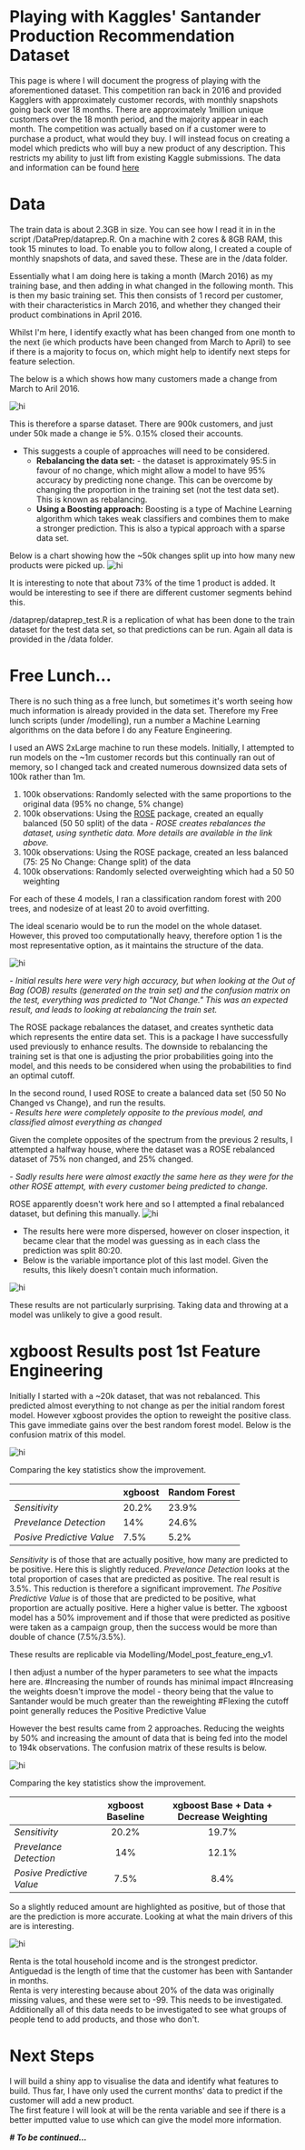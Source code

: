 # Playing with Kaggles' Santander Production Recommendation Dataset

This page is where I will document the progress of playing with the aforementioned dataset.  This competition ran back in 2016 and provided Kagglers with approximately customer records, with monthly snapshots going back over 18 months.  There are approximately 1million unique customers over the 18 month period, and the majority appear in each month.
The competition was actually based on if a customer were to purchase a product, what would they buy.  I will instead focus on creating a model which predicts who will buy a new product of any description.  This restricts my ability to just lift from existing Kaggle submissions.
The data and information can be found [here](https://www.kaggle.com/c/santander-product-recommendation)

# Data
The train data is about 2.3GB in size.  You can see how I read it in in the script /DataPrep/dataprep.R.
On a machine with 2 cores & 8GB RAM, this took 15 minutes to load.  To enable you to follow along, I created a couple of monthly snapshots of data, and saved these.  These are in the /data folder.

Essentially what I am doing here is taking a month (March 2016) as my training base, and then adding in what changed in the following month.  This is then my basic training set.  This then consists of 1 record per customer, with their characteristics in March 2016, and whether they changed their product combinations in April 2016.

Whilst I'm here, I identify exactly what has been changed from one month to the next (ie which products have been changed from March to April) to see if there is a majority to focus on, which might help to identify next steps for feature selection.  

The below is a which shows how many customers made a change from March to Aril 2016.

<img src="Images/SummaryChangedStatus.png" alt="hi" class="inline"/>

This is therefore a sparse dataset.  There are 900k customers, and just under 50k made a change ie 5%.  0.15% closed their accounts.  
 - This suggests a couple of approaches will need to be considered.
	 - **Rebalancing the data set:** - the dataset is approximately 95:5 in favour of no change, which might allow a model to have 95% accuracy by predicting none change.  This can be overcome by changing the proportion in the training set (not the test data set).  This is known as rebalancing.
	 - **Using a Boosting approach:**  Boosting is a type of Machine Learning algorithm which takes weak classifiers and combines them to make a stronger prediction.  This is also a typical approach with a sparse data set.

Below is a chart showing how the ~50k changes split up into how many new products were picked up.
<img src="Images/Num_Changes.png" alt="hi" class="inline"/>

It is interesting to note that about 73% of the time 1 product is added.  It would be interesting to see if there are different customer segments behind this.

/dataprep/dataprep_test.R is a replication of what has been done to the train dataset for the test data set, so that predictions can be run.  Again all data is provided in the /data folder.

# Free Lunch...
There is no such thing as a free lunch, but sometimes it's worth seeing how much information is already provided in the data set.  Therefore my Free lunch scripts (under /modelling), run a number a Machine Learning algorithms on the data before I do any Feature Engineering.

I used an AWS 2xLarge machine to run these models.  Initially, I attempted to run models on the ~1m customer records but this continually ran out of memory, so I changed tack and created numerous downsized data sets of 100k rather than 1m.

  1. 100k observations: Randomly selected with the same proportions to
        the original data (95% no change, 5% change)
 2. 100k observations: Using the    [ROSE](https://cran.r-project.org/web/packages/ROSE/ROSE.pdf)        package, created an equally balanced (50 50 split) of the data 
			 *- ROSE creates rebalances the dataset, using synthetic data.  More
        details are available in the link above.* 
 3. 100k observations: Using the ROSE package, created an less balanced (75: 25 No Change:    Change split) of the data 
 4. 100k observations: Randomly selected
    overweighting which had a 50 50 weighting


For each of these 4 models, I ran a classification random forest with 200 trees, and nodesize of at least 20 to avoid overfitting. 

The ideal scenario would be to run the model on the whole dataset.  However, this proved too computationally heavy, therefore option 1 is the most representative option, as it maintains the structure of the data.

<img src="Images/rf_basic.PNG" alt="hi" class="inline"/>

 *- Initial results here were very high accuracy, but when looking at the Out of Bag (OOB) results (generated on the train set) and the confusion matrix on the test, everything was predicted to "Not Change."  This was an expected result, and leads to looking at rebalancing the train set.*
 
The ROSE package rebalances the dataset, and creates synthetic data which represents the entire data set.  This is a package I have successfully used previously to enhance results.  The downside to rebalancing the training set is that one is adjusting the prior probabilities going into the model, and this needs to be considered when using the probabilities to find an optimal cutoff.

In the second round, I used ROSE to create a balanced data set (50 50 No Changed vs Change), and run the results.  
 *- Results here were completely opposite to the previous model, and classified almost everything as changed*

Given the complete opposites of the spectrum from the previous 2 results, I attempted a halfway house, where the dataset was a ROSE rebalanced dataset of 75% non changed, and 25% changed.

 *- Sadly results here were almost exactly the same here as they were for the other ROSE attempt, with every customer being predicted to change.*

ROSE apparently doesn't work here and so I attempted a final rebalanced dataset, but defining this manually.
<img src="Images/rf_5050.PNG" alt="hi" class="inline"/>
 - The results here were more dispersed, however on closer inspection, it became clear that the model was guessing as in each class the prediction was split 80:20.
 - Below is the variable importance plot of this last model.  Given the results, this likely doesn't contain much information.

<img src="Images/varimp_rf5050.png" alt="hi" class="inline"/>

These results are not particularly surprising.  Taking data and throwing at a model was unlikely to give a good result.
# xgboost Results post 1st Feature Engineering

Initially I started with a ~20k dataset, that was not rebalanced.  This predicted almost everything to not change as per the initial random forest model.  However xgboost provides the option to reweight the positive class.  This gave immediate gains over the best random forest model.
Below is the confusion matrix of this model.

<img src="Images/xgb2_10d_100n_1weight.PNG" alt="hi" class="inline"/>

Comparing the key statistics show the improvement.


|             | xgboost | Random Forest |  
|-------------|---------|----|
| *Sensitivity* | 20.2%     |23.9%    | 
| *Prevelance Detection*|         14%|24.6%    | 
| *Posive Predictive Value*         |  7.5%       |5.2%    |



*Sensitivity* is of those that are actually positive, how many are predicted to be positive.  Here this is slightly reduced.
*Prevelance Detection* looks at the total proportion of cases that are predicted as positive.  The real result is 3.5%.  This reduction is therefore a significant improvement.
*The Positive Predictive Value* is of those that are predicted to be positive, what proportion are actually positive.  Here a higher value is better.  The xgboost model has a 50% improvement and if those that were predicted as positive were taken as a campaign group, then the success would be more than double of chance (7.5%/3.5%).

These results are replicable via Modelling/Model_post_feature_eng_v1.

I then adjust a number of the hyper parameters to see what the impacts here are.
	#Increasing the number of rounds has minimal impact
	#Increasing the weights doesn't improve the model - theory being that the value to Santander would be much greater than the reweighting
	#Flexing the cutoff point generally reduces the Positive Predictive Value

However the best results came from 2 approaches.  Reducing the weights by 50% and increasing the amount of data that is being fed into the model to 194k observations.  The confusion matrix of these results is below.

<img src="Images/xgb10_3_10d_100n_halfweight.PNG" alt="hi" class="inline"/>

Comparing the key statistics show the improvement.


|             | xgboost Baseline | xgboost Base + Data + Decrease Weighting |  |
|-------------|:---------:|:----:|--|
| *Sensitivity* | 20.2%     |19.7%    | 
| *Prevelance Detection*|         14%|12.1%    | 
| *Posive Predictive Value*         |  7.5%       |8.4%    |

So a slightly reduced amount are highlighted as positive, but of those that are the prediction is more accurate.  Looking at what the main drivers of this are is interesting.

<img src="Images/Imp_plot_XGboost_n100_d10_190k.png" alt="hi" class="inline"/>

Renta is the total household income and is the strongest predictor.  Antiguedad is the length of time that the customer has been with Santander in months.  
Renta is very interesting because about 20% of the data was originally missing values, and these were set to -99.  This needs to be investigated.
Additionally all of this data needs to be investigated to see what groups of people tend to add products, and those who don't.

# Next Steps
I will build a shiny app to visualise the data and identify what features to build.  Thus far, I have only used the current months' data to predict if the customer will add a new product.  
The first feature I will look at will be the renta variable and see if there is a better imputted value to use which can give the model more information.

***# To be continued...***
